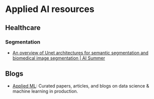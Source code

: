 # Applied AI resources

## Healthcare
### Segmentation
* [An overview of Unet architectures for semantic segmentation and biomedical image segmentation | AI Summer](https://theaisummer.com/unet-architectures/)


## Blogs
* [Applied ML](https://github.com/eugeneyan/applied-ml): Curated papers, articles, and blogs on data science & machine learning in production.